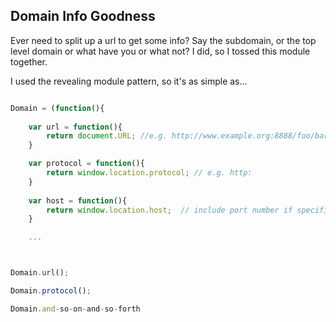 ## Domain Info Goodness

Ever need to split up a url to get some info? Say the subdomain, or the top level domain or what have you or what not? I did, so I tossed this module together.

I used the revealing module pattern, so it's as simple as...


```javascript 

Domain = (function(){
	
	var url = function(){
		return document.URL; //e.g. http://www.example.org:8888/foo/bar?q=baz#bangbang
	}

	var protocol = function(){
		return window.location.protocol; // e.g. http:
	}
	
	var host = function(){
		return window.location.host;  // include port number if specified e.g. example.org:8888
	}

	...



Domain.url();

Domain.protocol();

Domain.and-so-on-and-so-forth



```